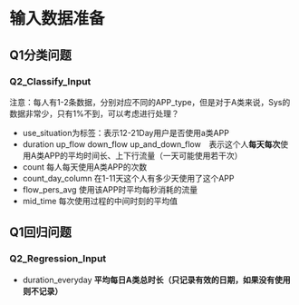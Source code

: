 
# 输入数据准备

## Q1分类问题
### Q2_Classify_Input
注意：每人有1-2条数据，分别对应不同的APP_type，但是对于A类来说，Sys的数据非常少，只有1%不到，可以考虑进行处理？
- use_situation为标签：表示12-21Day用户是否使用a类APP
- duration	up_flow	down_flow	up_and_down_flow　表示这个人**每天每次**使用A类APP的平均时间长、上下行流量（一天可能使用若干次）
- count	每人每天使用A类APP的次数
- count_day_column 在1-11天这个人有多少天使用了这个APP
- flow_pers_avg 使用该APP时平均每秒消耗的流量
- mid_time 每次使用过程的中间时刻的平均值


## Q1回归问题
### Q2_Regression_Input
- duration_everyday **平均每日A类总时长（只记录有效的日期，如果没有使用则不记录）**
